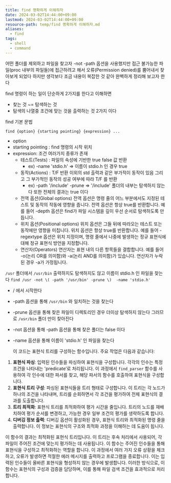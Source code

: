 ```yaml
---
title: find 명확하게 이해하자
date: 2024-03-02T14:44:00+09:00
lastmod: 2024-03-02T14:44:00+09:00
resource-path: temp/find 명확하게 이해하자.md
aliases:
  - find
tags:
  - shell
  - command
---
```

어떤 폴더를 제외하고 파일을 찾고자 -not -path 옵션을 사용했지만 접근 불가능한 파일(proc 내부의 파일들)에 접근하려고 해서 오류(Permission denied)를 뿜어내서 찾아보게 되었다
하지만 생각보다 조금 내용이 복잡한 것 같아 완벽하게 정리해 보고자 한다

find 명령이 하는 일이 단순하게 2가지를 한다고 이해하면
- 찾는 것 ~= 탐색하는 것
- 탐색의 나열중 조건에 맞는 것을 출력하는 것
2가지 이다

find 기본 문법
```shell
find {option} {starting pointing} {expression} ...
```
- option
- starting pointing : find 명령의 시작 위치
- expression: 조건 여러가지 종류가 존재
	- 테스트(Tests) : 파일의 속성에 기반한 true false 값 반환
		- ex) -name 'stdio.h' => 이름이 stdio.h 인 경우 true 
	- 동작(Actions) : T/F 반환 이외의 std 출력과 같은 부가적이 동작이 있음 그리고 그 부가적인 동작의 성공 여부에 따라 T/F 를 반환
		- ex) -path '/include' -prune => '/include' 폴더의 내부는 탐색하지 않는다 또한 전체의 결과는 true 이다
	- 전역 옵션(Global options) 전역 옵션은 명령 줄의 어느 부분에서도 지정된 테스트 및 동작의 작동에 영향을 줍니다. 전역 옵션은 항상 true를 반환합니다. 예를 들어 -depth 옵션은 find가 파일 시스템을 깊이 우선 순서로 탐색하도록 만듭니다.
	- 위치 옵션(Positional options) 위치 옵션은 그들 뒤에 따라오는 테스트 또는 동작에만 영향을 미칩니다. 위치 옵션은 항상 true를 반환합니다. 예를 들어 -regextype 옵션은 위치 지정이며, 명령 줄에서 나중에 발생하는 정규 표현식에 대해 정규 표현식 방언을 지정합니다.
	- 연산자(Operators) 연산자는 표현 내의 다른 항목들을 결합합니다. 예를 들어 -o(논리 OR를 의미함)와 -a(논리 AND를 의미함)가 있습니다. 연산자가 누락된 경우 -a가 가정됩니다.

`/usr` 폴더에서 `/usr/bin` 출력하지도 탐색하지도 않고 이름이 stdio.h 인 파일을 찾는다
`find /usr -not \( -path '/usr/bin' -prune \)  -name 'stdio.h'`
- / 에서 시작한다
- -path 옵션을 통해 `/usr/bin` 와 일치하는 것을 찾는다 
- -prune 옵션을 통해 찾은 파일이 디렉토리인 경우 더이상 탐색하지 않는다 그러므로 `/usr/bin` 폴더 만이 찾아진다
- -not 옵션을 통해 -path 옵션을 통해 찾은 폴더는 false 이다
- -name 옵션을 통해 이름이 'stdio.h' 인 파일을 찾는다
  
  
  
  이 코드는 표현식 트리를 구성하는 함수입니다. 주요 작업은 다음과 같습니다:
1. **표현식 파싱**: 입력된 인수들을 파싱하여 표현식을 구성합니다. 각각의 인수는 특정 조건을 나타내는 'predicate’로 처리됩니다. 이 과정에서 `find_parser` 함수를 사용하여 각 인수에 대한 파서를 찾고, 해당 파서의 함수를 호출하여 표현식을 구성합니다.
2. **표현식 트리 구성**: 파싱된 표현식들을 트리 형태로 구성합니다. 이 트리는 각 노드가 하나의 조건을 나타내며, 트리를 순회하면서 각 조건을 평가하여 전체 표현식의 결과를 도출합니다.
3. **트리 최적화**: 표현식 트리를 최적화하여 평가 시간을 줄입니다. 트리의 노드를 재배치하여 평가 순서를 변경하고, 가능한 경우 일부 조건의 평가를 생략하도록 합니다.
4. **디버깅 정보 출력**: 디버깅 옵션이 활성화된 경우, 표현식 트리와 최적화된 명령 줄을 출력합니다. 이 정보는 표현식의 구조와 최적화 과정을 이해하는 데 도움이 됩니다.
    

이 함수의 결과는 최적화된 표현식 트리입니다. 이 트리는 후속 처리에서 사용되어, 각 파일이 주어진 조건에 맞는지 평가하는 데 사용됩니다. 이 함수는 주어진 인수들을 통해 표현식을 구성하고 최적화하는 역할을 합니다. 이 과정에서 여러 가지 오류 상황을 체크하고, 오류가 발생하면 적절한 에러 메시지를 출력하고 프로그램을 종료합니다. 이는 입력된 인수들이 올바른 표현식을 형성하지 않는 경우에 발생합니다. 이러한 방식으로, 이 함수는 표현식의 구성과 검증을 담당하며, 이를 통해 파일 검색 조건을 효과적으로 처리합니다.